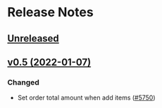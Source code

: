 # Release Notes

## [Unreleased](https://github.com/shabayekdes/laravel-payment/compare/main...develop)


## [v0.5 (2022-01-07)](https://github.com/shabayekdes/laravel-payment/compare/v0.4.1...develop)

### Changed
- Set order total amount when add items ([#5750](https://github.com/shabayekdes/laravel-payment/pull/1))
